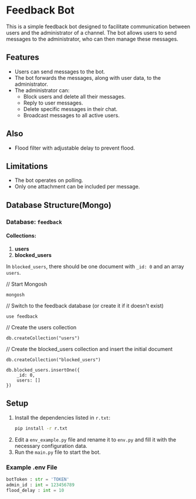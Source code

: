 # Feedback Bot

This is a simple feedback bot designed to facilitate communication between users and the administrator of a channel. The bot allows users to send messages to the administrator, who can then manage these messages.

## Features

- Users can send messages to the bot.
- The bot forwards the messages, along with user data, to the administrator.
- The administrator can:
  - Block users and delete all their messages.
  - Reply to user messages.
  - Delete specific messages in their chat.
  - Broadcast messages to all active users.

## Also

- Flood filter with adjustable delay to prevent flood.

## Limitations

- The bot operates on polling.
- Only one attachment can be included per message.

## Database Structure(Mongo)

### Database: `feedback`

#### Collections:

1. **users**
2. **blocked_users**

In `blocked_users`, there should be one document with `_id: 0` and an array `users`.

// Start Mongosh
```
mongosh
```
// Switch to the feedback database (or create it if it doesn't exist)
```
use feedback
```
// Create the users collection
```
db.createCollection("users")
```
// Create the blocked_users collection and insert the initial document
```
db.createCollection("blocked_users")
```
```
db.blocked_users.insertOne({
    _id: 0,
    users: []
})
```

## Setup

1. Install the dependencies listed in `r.txt`:
   ```bash
   pip install -r r.txt
1. Edit a `env_example.py` file and rename it to `env.py` and fill it with the necessary configuration data.
2. Run the `main.py` file to start the bot.

### Example .env File
```python
botToken : str = 'TOKEN'
admin_id : int = 123456789
flood_delay : int = 10
```
